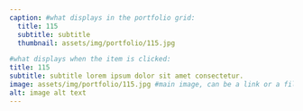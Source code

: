 ```yaml
---
caption: #what displays in the portfolio grid:
  title: 115
  subtitle: subtitle
  thumbnail: assets/img/portfolio/115.jpg

#what displays when the item is clicked:
title: 115
subtitle: subtitle lorem ipsum dolor sit amet consectetur.
image: assets/img/portfolio/115.jpg #main image, can be a link or a file in assets/img/portfolio
alt: image alt text
---
```

